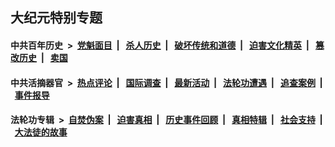 ## 大纪元特别专题

#### 中共百年历史 &nbsp;>&nbsp; [党魁面目](indexes/nf1176107/README.md?06140430) &nbsp;| &nbsp; [杀人历史](indexes/nf1176106/README.md?06140430) &nbsp;| &nbsp; [破坏传统和道德](indexes/nf1176106/README.md?06140430) &nbsp;| &nbsp; [迫害文化精英](indexes/nf1176111/README.md?06140430) &nbsp;| &nbsp; [篡改历史](indexes/nf1176115/README.md?06140430) &nbsp;| &nbsp; [卖国](indexes/nf1176117/README.md?06140430) 

#### 中共活摘器官 &nbsp;>&nbsp; [热点评论](indexes/nf5879/README.md?06140430) &nbsp;| &nbsp; [国际调查](indexes/nf5947/README.md?06140430) &nbsp;| &nbsp; [最新活动](indexes/nf5883/README.md?06140430) &nbsp;| &nbsp; [法轮功遭遇](indexes/nf5881/README.md?06140430) &nbsp;| &nbsp; [追查案例](indexes/nf5880/README.md?06140430) &nbsp;| &nbsp; [事件报导](indexes/nf5877/README.md?06140430) 

#### 法轮功专辑 &nbsp;>&nbsp; [自焚伪案](indexes/nf5562/README.md?06140430) &nbsp;| &nbsp; [迫害真相](indexes/nf4379/README.md?06140430) &nbsp;| &nbsp; [历史事件回顾](indexes/nf5793/README.md?06140430) &nbsp;| &nbsp; [真相特辑](indexes/nf4389/README.md?06140430) &nbsp;| &nbsp; [社会支持](indexes/nf4386/README.md?06140430) &nbsp;| &nbsp; [大法徒的故事](indexes/nf1147481/README.md?06140430) 
